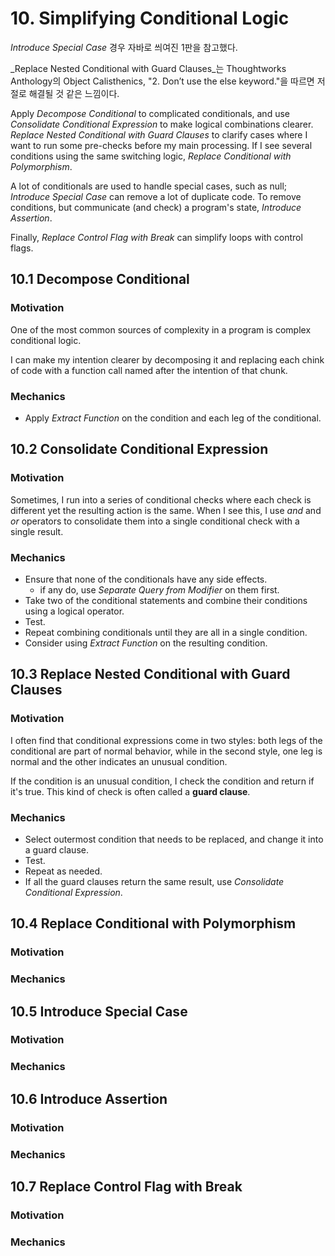 # 10. Simplifying Conditional Logic

_Introduce Special Case_ 경우 자바로 씌여진 1판을 참고했다.

_Replace Nested Conditional with Guard Clauses_는 Thoughtworks Anthology의 Object Calisthenics, "2. Don’t use the else
keyword."을 따르면 저절로 해결될 것 같은 느낌이다.

Apply _Decompose Conditional_ to complicated conditionals, and use _Consolidate Conditional Expression_ to make logical
combinations clearer. _Replace Nested Conditional with Guard Clauses_ to clarify cases where I want to run some
pre-checks before my main processing. If I see several conditions using the same switching logic, _Replace Conditional
with Polymorphism_.

A lot of conditionals are used to handle special cases, such as null; _Introduce Special Case_ can remove a lot of
duplicate code. To remove conditions, but communicate (and check) a program's state, _Introduce Assertion_.

Finally, _Replace Control Flag with Break_ can simplify loops with control flags.

## 10.1 Decompose Conditional

### Motivation

One of the most common sources of complexity in a program is complex conditional logic.

I can make my intention clearer by decomposing it and replacing each chink of code with a function call named after the
intention of that chunk.

### Mechanics

- Apply _Extract Function_ on the condition and each leg of the conditional.

## 10.2 Consolidate Conditional Expression

### Motivation

Sometimes, I run into a series of conditional checks where each check is different yet the resulting action is the same.
When I see this, I use _and_ and _or_ operators to consolidate them into a single conditional check with a single
result.

### Mechanics

- Ensure that none of the conditionals have any side effects.
  - if any do, use _Separate Query from Modifier_ on them first.
- Take two of the conditional statements and combine their conditions using a logical operator.
- Test.
- Repeat combining conditionals until they are all in a single condition.
- Consider using _Extract Function_ on the resulting condition.

## 10.3 Replace Nested Conditional with Guard Clauses

### Motivation

I often find that conditional expressions come in two styles: both legs of the conditional are part of normal behavior,
while in the second style, one leg is normal and the other indicates an unusual condition.

If the condition is an unusual condition, I check the condition and return if it's true. This kind of check is often
called a __guard clause__.

### Mechanics

- Select outermost condition that needs to be replaced, and change it into a guard clause.
- Test.
- Repeat as needed.
- If all the guard clauses return the same result, use _Consolidate Conditional Expression_.

## 10.4 Replace Conditional with Polymorphism

### Motivation

### Mechanics

## 10.5 Introduce Special Case

### Motivation

### Mechanics

## 10.6 Introduce Assertion

### Motivation

### Mechanics

## 10.7 Replace Control Flag with Break

### Motivation

### Mechanics
